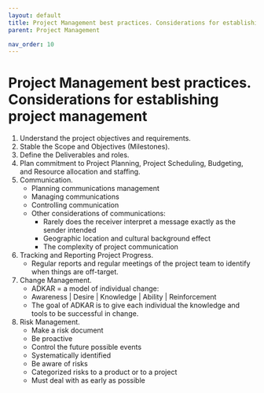 ```yaml
---
layout: default
title: Project Management best practices. Considerations for establishing project management
parent: Project Management

nav_order: 10
---
```


# Project Management best practices. Considerations for establishing project management

1. Understand the project objectives and requirements. 
2. Stable the Scope and Objectives (Milestones). 
3. Define the Deliverables and roles. 
4. Plan commitment to Project Planning, Project Scheduling, Budgeting, and Resource allocation and staffing.
5. Communication.
    - Planning communications management 
    - Managing communications 
    - Controlling communication 
    - Other considerations of communications: 
        - Rarely does the receiver interpret a message exactly as the sender intended 
        - Geographic location and cultural background effect 
        - The complexity of project communication 
6. Tracking and Reporting Project Progress. 
    -  Regular reports and regular meetings of the project team to identify when things are off-target. 
7. Change Management. 
    - ADKAR = a model of individual change: 
    - Awareness | Desire | Knowledge | Ability | Reinforcement 
    - The goal of ADKAR is to give each individual the knowledge and tools to be successful in change. 
8. Risk Management. 
    - Make a risk document 
    - Be proactive 
    - Control the future possible events 
    - Systematically identified 
    - Be aware of risks 
    - Categorized risks to a product or to a project 
    - Must deal with as early as possible 

